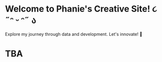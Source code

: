 # Welcome to Phanie's Creative Site! ૮ ˶ᵔ ᵕ ᵔ˶ ა
Explore my journey through data and development. Let's innovate! 🚀

# TBA
